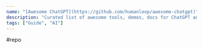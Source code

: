 ```yaml
---
name: "[Awesome ChatGPT](https://github.com/humanloop/awesome-chatgpt)"
description: "Curated list of awesome tools, demos, docs for ChatGPT and GPT-3"
tags: ["Guide", "AI"]
---
```

#repo
